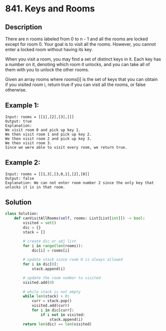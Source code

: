 # 841. Keys and Rooms

## Description
There are n rooms labeled from 0 to n - 1 and all the rooms are locked except for room 0. Your goal is to visit all the rooms. However, you cannot enter a locked room without having its key.

When you visit a room, you may find a set of distinct keys in it. Each key has a number on it, denoting which room it unlocks, and you can take all of them with you to unlock the other rooms.

Given an array rooms where rooms[i] is the set of keys that you can obtain if you visited room i, return true if you can visit all the rooms, or false otherwise.

## Example 1:
```
Input: rooms = [[1],[2],[3],[]]
Output: true
Explanation: 
We visit room 0 and pick up key 1.
We then visit room 1 and pick up key 2.
We then visit room 2 and pick up key 3.
We then visit room 3.
Since we were able to visit every room, we return true.

```

## Example 2:
```
Input: rooms = [[1,3],[3,0,1],[2],[0]]
Output: false
Explanation: We can not enter room number 2 since the only key that unlocks it is in that room.
```

## Solution
```py
class Solution:
    def canVisitAllRooms(self, rooms: List[List[int]]) -> bool:
        visited = set()
        dic = {}
        stack = []

        # create dic or adj list
        for i in range(len(rooms)):
            dic[i] = rooms[i]
            
        # update stack since room 0 is always allowed
        for i in dic[0]:
            stack.append(i)

        # update the room number to visited
        visited.add(0)
        
        # while stack is not empty
        while len(stack) > 0:
            curr = stack.pop()
            visited.add(curr)
            for i in dic[curr]:
                if i not in visited:
                    stack.append(i)
        return len(dic) == len(visited)
```

